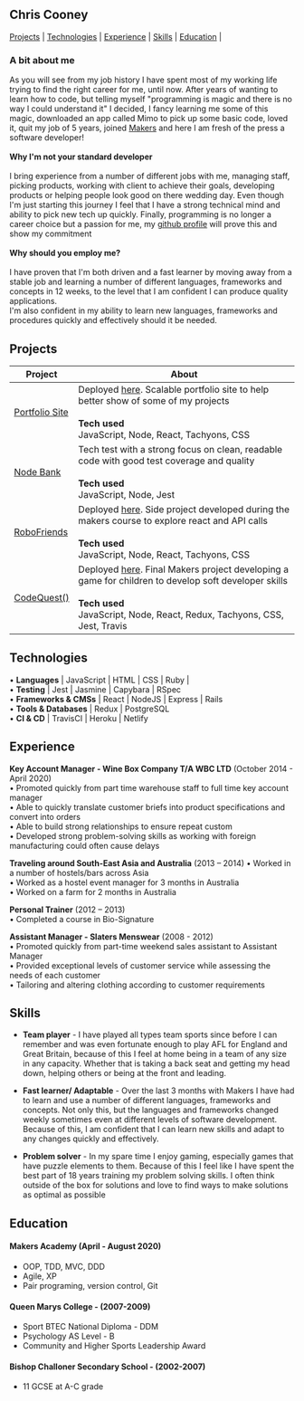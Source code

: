 ## Chris Cooney
[Projects](#projects) | [Technologies](#technologies) | [Experience](#experience) | [Skills](#skills) | [Education](#education) | 

### A bit about me
As you will see from my job history I have spent most of my working life trying to find the right career for me, until now. After years of wanting to learn how to code, but telling myself "programming is magic and there is no way I could understand it" I decided, I fancy learning me some of this magic, downloaded an app called Mimo to pick up some basic code, loved it, quit my job of 5 years, joined [Makers](https://makers.tech/) and here I am fresh of the press a software developer!<br/><br/>
**Why I'm not your standard developer**<br/><br/> 
I bring experience from a number of different jobs with me, managing staff, picking products, working with client to achieve their goals, developing products or helping people look good on there wedding day. Even though I'm just starting this journey I feel that I have a strong technical mind and ability to pick new tech up quickly. Finally, programming is no longer a career choice but a passion for me, my [github profile](https://github.com/ChrisCooney05) will prove this and show my commitment<br/><br/>
**Why should you employ me?**<br/><br/> 
I have proven that I'm both driven and a fast learner by moving away from a stable job and learning a number of different languages, frameworks and concepts in 12 weeks, to the level that I am confident I can produce quality applications.<br/>
I'm also confident in my ability to learn new languages, frameworks and procedures quickly and effectively should it be needed.

## Projects

| Project | About |
|-|-|
| [Portfolio Site](https://github.com/ChrisCooney05/portfolio_site) | Deployed [here](https://chriscooney.netlify.app/). Scalable portfolio site to help better show of some of my projects <br/><br/> **Tech used** <br/> JavaScript, Node, React, Tachyons, CSS|
| [Node Bank](https://github.com/ChrisCooney05/bank_tech_test) | Tech test with a strong focus on clean, readable code with good test coverage and quality<br/><br/> **Tech used** <br/>  JavaScript, Node, Jest |
| [RoboFriends](https://github.com/ChrisCooney05/robofriends)  | Deployed [here](https://chriscooney05.github.io/robofriends/). Side project developed during the makers course to explore react and API calls <br/><br/> **Tech used** <br/>   JavaScript, Node, React, Tachyons, CSS |
| [CodeQuest()](https://github.com/ChrisCooney05/codeQuest)    | Deployed [here](https://lets-codequest.netlify.app/). Final Makers project developing a game for children to develop soft developer skills <br/><br/> **Tech used** <br/>  JavaScript, Node, React, Redux, Tachyons, CSS, Jest, Travis |

## Technologies
•	**Languages** | JavaScript | HTML | CSS | Ruby | <br/>
•	**Testing** | Jest | Jasmine | Capybara | RSpec <br/>
•	**Frameworks & CMSs** | React | NodeJS | Express | Rails <br/>
•	**Tools & Databases** | Redux | PostgreSQL <br/>
•	**CI & CD** | TravisCI | Heroku | Netlify <br/>

## Experience

**Key Account Manager - Wine Box Company T/A WBC LTD** (October 2014 - April 2020)<br/>
•	Promoted quickly from part time warehouse staff to full time key account manager <br/>
•	Able to quickly translate customer briefs into product specifications and convert into orders<br/>
•	Able to build strong relationships to ensure repeat custom <br/>
•	Developed strong problem-solving skills as working with foreign manufacturing could often cause delays <br/>


**Traveling around South-East Asia and Australia** (2013 – 2014) 
•	Worked in a number of hostels/bars across Asia <br/>
•	Worked as a hostel event manager for 3 months in Australia <br/>
•	Worked on a farm for 2 months in Australia <br/>

**Personal Trainer** (2012 – 2013)<br/>
•	Completed a course in Bio-Signature

**Assistant Manager - Slaters Menswear** (2008 - 2012)<br/>
•	Promoted quickly from part-time weekend sales assistant to Assistant Manager<br/>
•	Provided exceptional levels of customer service while assessing the needs of each customer<br/>
•	Tailoring and altering clothing according to customer requirements<br/>


## Skills

- **Team player** - I have played all types team sports since before I can remember and was even fortunate enough to play AFL for England and Great Britain, because of this I feel at home being in a team of any size in any capacity. Whether that is taking a back seat and getting my head down, helping others or being at the front and leading. 

- **Fast learner/ Adaptable** - Over the last 3 months with Makers I have had to learn and use a number of different languages, frameworks and concepts. Not only this, but the languages and frameworks changed weekly sometimes even at different levels of software development. Because of this, I am confident that I can learn new skills and adapt to any changes quickly and effectively.

- **Problem solver** - In my spare time I enjoy gaming, especially games that have puzzle elements to them. Because of this I feel like I have spent the best part of 18 years training my problem solving skills. I often think outside of the box for solutions and love to find ways to make solutions as optimal as possible


## Education

#### Makers Academy (April - August 2020)
- OOP, TDD, MVC, DDD
- Agile, XP
- Pair programing, version control, Git

#### Queen Marys College - (2007-2009)
- Sport BTEC National Diploma - DDM
- Psychology AS Level         - B
- Community and Higher Sports Leadership Award

#### Bishop Challoner Secondary School - (2002-2007)
- 11 GCSE at A-C grade